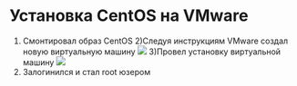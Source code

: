 # Установка CentOS на VMware
1) Смонтировал образ CentOS
2)Следуя инструкциям VMware создал новую виртуальную машину
![](http://s7.hostingkartinok.com/uploads/images/2015/06/179425e4c83dce902cea379d075ab96e.jpg)
3)Провел установку виртуальной машину
![](http://s7.hostingkartinok.com/uploads/images/2015/06/3883a3c3afce5673970acd3d49a99582.jpg)
4) Залогинился и стал root юзером

 
